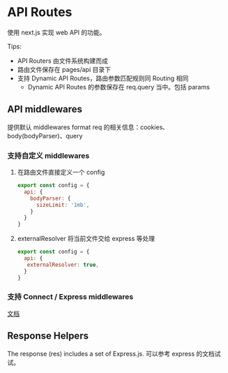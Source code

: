 # API Routes

使用 next.js 实现 web API 的功能。

Tips:
* API Routers 由文件系统构建而成
* 路由文件保存在 pages/api 目录下
* 支持 Dynamic API Routes，路由参数匹配规则同 Routing 相同
    * Dynamic API Routes 的参数保存在 req.query 当中。包括 params

## API middlewares

提供默认 middlewares format req 的相关信息：cookies、body(bodyParser)、query

### 支持自定义 middlewares

1. 在路由文件直接定义一个 config
    ```js
    export const config = {
      api: {
        bodyParser: {
          sizeLimit: '1mb',
        }
      }
    }
    ```
   
1. externalResolver 将当前文件交给 express 等处理
    ```js
    export const config = {
      api: {
       externalResolver: true,
      }
    }
    ```
   
### 支持 Connect / Express middlewares

[文档](https://nextjs.org/docs/api-routes/api-middlewares#connectexpress-middleware-support)

## Response Helpers

The response (res) includes a set of Express.js. 可以参考 express 的文档试试。
